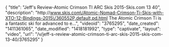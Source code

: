 {
    "title": "Jeff's Review-Atomic Crimson TI ARC Skis 2015-Skis.com 13 40",
    "description": "http:\/\/www.skis.com\/Atomic-Nomad-Crimson-Ti-Skis-with-XTO-12-Bindings-2015\/360552P,default,pd.html The Atomic Crimson Ti is a fantastic ski for advanced to e...",
    "videoid": "3765295",
    "date_created": "1411361065",
    "date_modified": "1418181992",
    "type": "captivate",
    "layout": "video",
    "url": "\/v\/jeff-s-review-atomic-crimson-ti-arc-skis-2015-skis-com-13-40\/3765295"
}